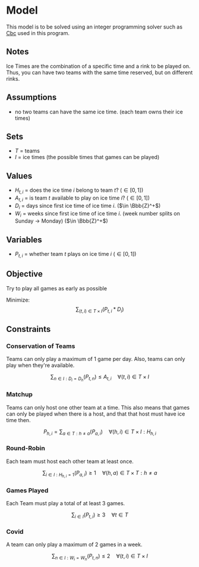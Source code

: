 # Model

This model is to be solved using an integer programming solver such as [Cbc](https://projects.coin-or.org/Cbc) used in this program.

## Notes

Ice Times are the combination of a specific time and a rink to be played on. Thus, you can have two teams with the same time reserved, but on different rinks.

## Assumptions

- no two teams can have the same ice time. (each team owns their ice times)

## Sets

- $T$ = teams
- $I$ = ice times (the possible times that games can be played)

## Values

- $H_{t,i}$ = does the ice time $i$ belong to team $t$? ($\in [0,1]$)
- $A_{t,i}$ = is team $t$ available to play on ice time $i$? ($\in [0,1]$)
- $D_i$ = days since first ice time of ice time $i$. ($\in \Bbb{Z}^+$)
- $W_i$ = weeks since first ice time of ice time $i$. (week number splits on Sunday → Monday) ($\in \Bbb{Z}^+$)

## Variables

- $P_{t,i}$ = whether team $t$ plays on ice time $i$ ($\in [0,1]$)

## Objective

Try to play all games as early as possible

Minimize:
$$
\sum_{(t,i) \in T \times I} (P_{t,i} * D_i)
$$

## Constraints

### Conservation of Teams

Teams can only play a maximum of 1 game per day. Also, teams can only play when they're available.

$$
\sum_{n \in I : D_i = D_n}(P_{t,n}) \leq A_{t,i}
\quad \forall (t,i) \in T \times I
$$

### Matchup

Teams can only host one other team at a time. This also means that games can only be played when there is a host, and that that host must have ice time then.

$$
P_{h,i} = \sum_{a \in T : h \neq a}(P_{a,i})
\quad \forall (h,i) \in T \times I : H_{h,i}
$$

### Round-Robin

Each team must host each other team at least once.

$$
\sum_{i \in I : H_{h,i} = 1}(P_{a,i}) \geq 1
\quad \forall (h,a) \in T \times T : h \neq a
$$

### Games Played

Each Team must play a total of at least 3 games.

$$
\sum_{i \in I}(P_{t,i}) \geq 3
\quad \forall t \in T
$$

### Covid

A team can only play a maximum of 2 games in a week.

$$
\sum_{n \in I : W_i = W_n}(P_{t,n}) \leq 2
\quad \forall (t,i) \in T \times I
$$